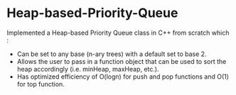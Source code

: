 # Heap-based-Priority-Queue

Implemented a Heap-based Priority Queue class in C++ from scratch which :
- Can be set to any base (n-ary trees) with a default set to base 2.
- Allows the user to pass in a function object that can be used to sort the heap accordingly (i.e. minHeap, maxHeap, etc.).
- Has optimized efficiency of O(logn) for push and pop functions and O(1) for top function.
